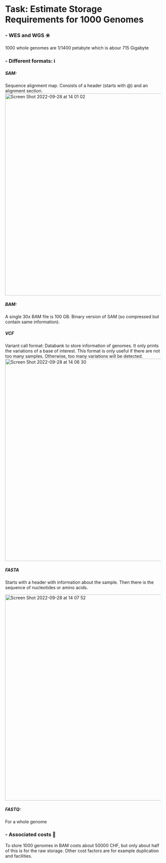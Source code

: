 # Task: Estimate Storage Requirements for 1000 Genomes


### - WES and WGS ☣️
1000 whole genomes are 1/1400 petabyte which is abour 715 Gigabyte



### - Different formats: ℹ️
##### SAM: 
Sequence alignment map. Consists of a header (starts with @) and an alignment section.
<img width="654" alt="Screen Shot 2022-09-28 at 14 01 02" src="https://user-images.githubusercontent.com/113988381/192773682-8206eb80-74bb-4014-95bc-14c78fb301f9.png">

##### BAM: 
A single 30x BAM file is 100 GB. Binary version of SAM (so compressed but contain same information). 

##### VCF 
Variant call format: Databank to store information of genomes. It only prints the variations of a base of interest.
This format is only useful if there are not too many samples. Otherwise, too many variations will be detected. 
<img width="655" alt="Screen Shot 2022-09-28 at 14 06 30" src="https://user-images.githubusercontent.com/113988381/192774643-3c791ebb-c6a8-49b0-9d38-05c8d33c005b.png">


##### FASTA
Starts with a header with information about the sample. Then there is the sequence of nucleotides or amino acids.

<img width="667" alt="Screen Shot 2022-09-28 at 14 07 52" src="https://user-images.githubusercontent.com/113988381/192774850-37054d71-e3cc-4b1e-a143-6f1af5055536.png">

##### FASTQ: 
For a whole genome



### - Associated costs 💸
To store 1000 genomes in BAM costs about 50000 CHF, but only about half of this is for the raw storage.
Other cost factors are for example duplication and facilities.






